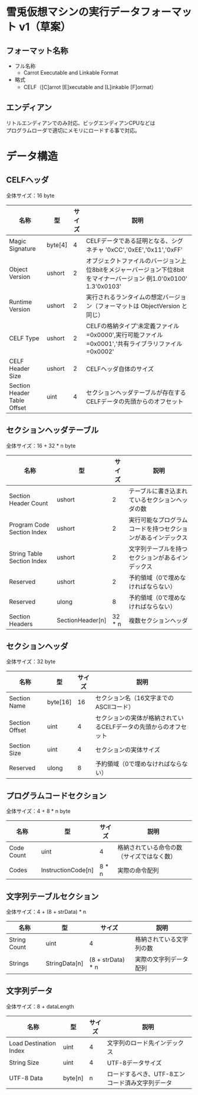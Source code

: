 # 雪兎仮想マシンの実行データフォーマット v1（草案）

## フォーマット名称
- フル名称
    - Carrot Executable and Linkable Format
- 略式
    - CELF（[C]arrot [E]xecutable and [L]inkable [F]ormat）

## エンディアン
リトルエンディアンでのみ対応、ビッグエンディアンCPUなどは  
プログラムローダで適切にメモリにロードする事で対応。


# データ構造

## CELFヘッダ

全体サイズ：16 byte

| 名称 | 型 | サイズ | 説明 |
| --- | --- | --- | --- |
| Magic Signature | byte[4] | 4 | CELFデータである証明となる、シグネチャ '0xCC','0xEE','0x11','0xFF' |
| Object Version | ushort | 2 | オブジェクトファイルのバージョン上位8bitをメジャーバージョン下位8bitをマイナーバージョン 例1.0'0x0100' 1.3'0x0103' |
| Runtime Version | ushort | 2 | 実行されるランタイムの想定バージョン（フォーマットは ObjectVersion と同じ） |
| CELF Type | ushort | 2 | CELFの格納タイプ'未定義ファイル=0x0000',実行可能ファイル=0x0001','共有ライブラリファイル=0x0002' |
| CELF Header Size | ushort | 2 | CELFヘッダ自体のサイズ |
| Section Header Table Offset | uint | 4 | セクションヘッダテーブルが存在するCELFデータの先頭からのオフセット |

## セクションヘッダテーブル

全体サイズ：16 + 32 * n byte

| 名称 | 型 | サイズ | 説明 |
| --- | --- | --- | --- |
| Section Header Count | ushort | 2 | テーブルに書き込まれているセクションヘッダの数 |
| Program Code Section Index | ushort | 2 | 実行可能なプログラムコードを持つセクションがあるインデックス |
| String Table Section Index | ushort | 2 | 文字列テーブルを持つセクションがあるインデックス |
| Reserved | ushort | 2 | 予約領域（0で埋めなければならない） |
| Reserved | ulong | 8 | 予約領域（0で埋めなければならない） |
| Section Headers | SectionHeader[n] | 32 * n | 複数セクションヘッダ |

## セクションヘッダ

全体サイズ：32 byte

| 名称 | 型 | サイズ | 説明 |
| --- | --- | --- | --- |
| Section Name | byte[16] | 16 | セクション名（16文字までのASCIIコード） |
| Section Offset | uint | 4 | セクションの実体が格納されているCELFデータの先頭からのオフセット |
| Section Size | uint | 4 | セクションの実体サイズ |
| Reserved | ulong | 8 | 予約領域（0で埋めなければならない） |

## プログラムコードセクション

全体サイズ：4 + 8 * n byte

| 名称 | 型 | サイズ | 説明 |
| --- | --- | --- | --- |
| Code Count | uint | 4 | 格納されている命令の数（サイズではなく数） |
| Codes | InstructionCode[n] | 8 * n | 実際の命令配列 |

## 文字列テーブルセクション

全体サイズ：4 + (8 + strData) * n

| 名称 | 型 | サイズ | 説明 |
| --- | --- | --- | --- |
| String Count | uint | 4 | 格納されている文字列の数 |
| Strings | StringData[n] | (8 + strData) * n | 実際の文字列データ配列 |

## 文字列データ

全体サイズ：8 + dataLength

| 名称 | 型 | サイズ | 説明 |
| --- | --- | --- | --- |
| Load Destination Index | uint | 4 | 文字列のロード先インデックス |
| String Size | uint | 4 | UTF-8データサイズ |
| UTF-8 Data | byte[n] | n | ロードするべき、UTF-8エンコード済み文字列データ |
